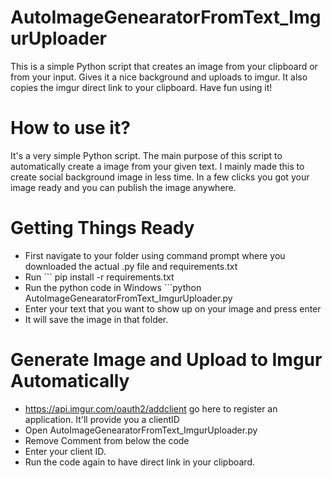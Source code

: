 # AutoImageGenearatorFromText_ImgurUploader
This is a simple Python script that creates an image from your clipboard or from your input. Gives it a nice background and uploads to imgur. It also copies the imgur direct link to your clipboard. Have fun using it!

# How to use it?
It's a very simple Python script. The main purpose of this script to automatically create a image from your given text. I mainly made this to create social background image in less time. In a few clicks you got your image ready and you can publish the image anywhere. 

# Getting Things Ready
- First navigate to your folder using command prompt where you downloaded the actual .py file and requirements.txt
- Run ``` pip install -r requirements.txt
- Run the python code in Windows ```python AutoImageGenearatorFromText_ImgurUploader.py
- Enter your text that you want to show up on your image and press enter
- It will save the image in that folder.

# Generate Image and Upload to Imgur Automatically
- https://api.imgur.com/oauth2/addclient go here to register an application. It'll provide you a clientID
- Open AutoImageGenearatorFromText_ImgurUploader.py
- Remove Comment from below the code
- Enter your client ID.
- Run the code again to have direct link in your clipboard.
